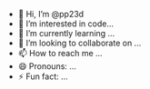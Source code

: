 - 👋 Hi, I’m @pp23d
- 👀 I’m interested in code...
- 🌱 I’m currently learning ...
- 💞️ I’m looking to collaborate on ...
- 📫 How to reach me ...
- 😄 Pronouns: ...
- ⚡ Fun fact: ...

<!---
pp23d/pp23d is a ✨ special ✨ repository because its `README.md` (this file) appears on your GitHub profile.
You can click the Preview link to take a look at your changes.
--->
